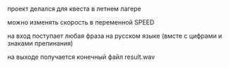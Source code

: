 проект делался для квеста в летнем лагере

можно изменять скорость в переменной SPEED

на вход поступает любая фраза на русском языке (вмсте с цифрами и знаками препинания)

на выходе получается конечный файл result.wav
